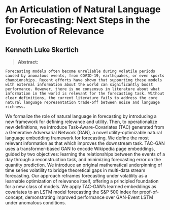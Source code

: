 # An Articulation of Natural Language for Forecasting: Next Steps in the Evolution of Relevance

## Kenneth Luke Skertich


> **Abstract:**

	Forecasting models often become unreliable during volatile periods caused by anomalous events, from COVID-19, earthquakes, or even sports championships. Recent efforts have shown that supporting these models with external information about the world can significantly boost performance. However, there is no consensus in literature about what information in the world is relevant for the forecasting task. Without clear definitions, the current literature fails to address the core natural language representation trade-off between noise and language richness. 
We formalize the role of natural language in forecasting by introducing a new framework for defining relevance and utility. Then, to operationalize new definitions, we introduce Task-Aware-Covariates (TAC) generated from a Generative Adversarial Network (GAN), a novel utility-optimizable natural language embedding framework for forecasting. We define the most relevant information as that which improves the downstream task. 
TAC-GAN uses a transformer-based GAN to encode Wikipedia page embeddings, guided by two objectives: learning the relationships between the events of a day through a reconstruction task, and minimizing forecasting error on the quantity prediction. 
We introduce an original mathematical underpinning of time series volatility to bridge theoretical gaps in multi-data stream forecasting. Our approach reframes forecasting under volatility as a learnable optimization of relevance itself, offering a principled foundation for a new class of models. 
We apply TAC-GAN’s learned embeddings as covariates to an LSTM model forecasting the S&P 500 index for proof-of-concept, demonstrating improved performance over GAN-Event LSTM under anomalous conditions.